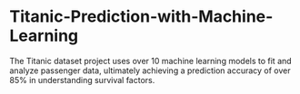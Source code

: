 # Titanic-Prediction-with-Machine-Learning
The Titanic dataset project uses over 10 machine learning models to fit and analyze passenger data, ultimately achieving a prediction accuracy of over 85% in understanding survival factors.
